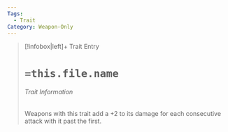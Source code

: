 ```yaml
---
Tags:
  - Trait
Category: Weapon-Only
---
```

> [!infobox|left]+ Trait Entry
> # `=this.file.name`
> ###### Trait Information
> Weapons with this trait add a +2 to its damage for each consecutive attack with it past the first. 